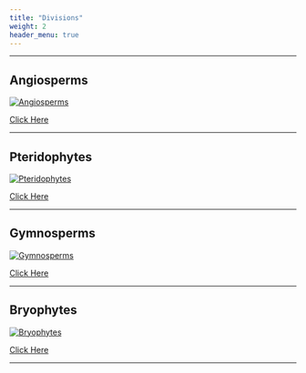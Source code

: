```yaml
---
title: "Divisions"
weight: 2
header_menu: true
---
```


---

## Angiosperms

<!-- ![Angiosperms](images/angiosperms.jpg) -->

[![Angiosperms](images/angiosperms.jpg "Angiosperms")](https://indianpcd.com/ang.html)

[Click Here](https://demo18.elementssoftware.in/ang.html)

---

## Pteridophytes

[![Pteridophytes](images/pteridophytes.jpg "Pteridophytes")](https://indianpcd.com/Pte.html)

[Click Here](https://indianpcd.com/Pte.html)

---

## Gymnosperms

[![Gymnosperms](images/gymnosperms.jpg "Gymnosperms")](https://indianpcd.com/gym.html)

[Click Here](https://indianpcd.com/gym.html)

---

## Bryophytes

[![Bryophytes](images/Bryophytes.jpg "Bryophytes")](https://indianpcd.com/Bry.html)

[Click Here](https://indianpcd.com/Bry.html)

---
